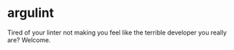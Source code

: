 # argulint
Tired of your linter not making you feel like the terrible developer you really are? Welcome.
